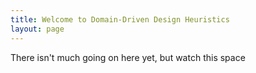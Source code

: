 ```yaml
---
title: Welcome to Domain-Driven Design Heuristics
layout: page
---
```


There isn't much going on here yet, but watch this space
